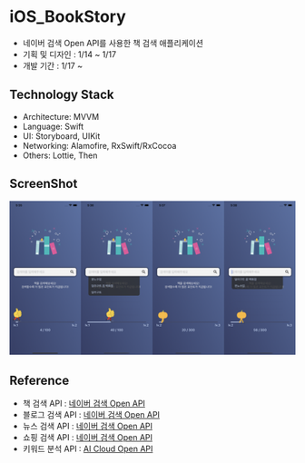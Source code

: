 # iOS_BookStory
* 네이버 검색 Open API를 사용한 책 검색 애플리케이션
* 기획 및 디자인 : 1/14 ~ 1/17
* 개발 기간 : 1/17 ~

## Technology Stack
* Architecture: MVVM
* Language: Swift
* UI: Storyboard, UIKit
* Networking: Alamofire, RxSwift/RxCocoa
* Others: Lottie, Then

## ScreenShot
<img src="./screen-1.png" width=1000 />

## Reference
* 책 검색 API : [네이버 검색 Open API](https://developers.naver.com/docs/search/book/)
* 블로그 검색 API : [네이버 검색 Open API](https://developers.naver.com/docs/search/blog/)
* 뉴스 검색 API : [네이버 검색 Open API](https://developers.naver.com/docs/search/news/)
* 쇼핑 검색 API : [네이버 검색 Open API](https://developers.naver.com/docs/search/shopping/)
* 키워드 분석 API : [AI Cloud Open API](https://www.saltlux.ai/)
